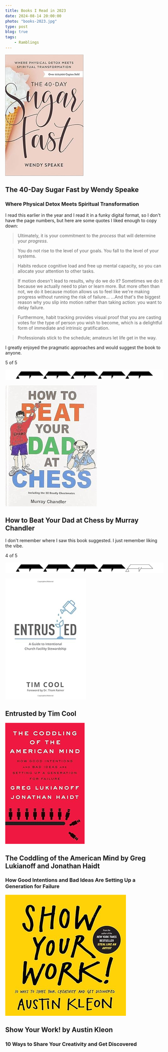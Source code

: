 ```yaml
---
title: Books I Read in 2023
date: 2024-08-14 20:00:00
photo: "books-2023.jpg"
type: post
blog: true
tags:
    - Ramblings
---
```


<script setup>
    import Bennies from '../../.vitepress/theme/Bennies'
</script>


![The 40-Day Sugar Fast](../images/40-day.jpg)
## The 40-Day Sugar Fast by Wendy Speake
### Where Physical Detox Meets Spiritual Transformation

I read this earlier in the year and I read it in a funky digital format, so I don't have the page numbers, but here are some quotes I liked enough to copy down:

> Ultimately, it is your commitment to the *process* that will determine your *progress*.

> You do not rise to the level of your goals. You fall to the level of your systems.

> Habits reduce cognitive load and free up mental capacity, so you can allocate your attention to other tasks.

> If motion doesn't lead to results, why do we do it? Sometimes we do it because we actually need to plan or learn more. But more often than not, we do it because motion allows us to feel like we're making progress without running the risk of failure... ...And that's the biggest reason why you slip into motion rather than taking action: you want to delay failure.

> Furthermore, habit tracking provides visual proof that you are casting votes for the type of person you wish to become, which is a delightful form of immediate and intrinsic gratification.

> Professionals stick to the schedule; amateurs let life get in the way.

I greatly enjoyed the pragmatic approaches and would suggest the book to anyone.

5 of 5

![five-bennies](../images/five-bennies.jpg)
<Bennies :filledCount="3" />


![How to Beat Your Dad at Chess](../images/beat-dad-at-chess.jpg)
## How to Beat Your Dad at Chess by Murray Chandler

I don't remember where I saw this book suggested. I just remember liking the vibe.

4 of 5

![four-bennies](../images/four-bennies.jpg)


![Entrusted](../images/entrusted.jpg)
## Entrusted by Tim Cool


![The Coddling of the American Mind](../images/coddling.jpg)
## The Coddling of the American Mind by Greg Lukianoff and Jonathan Haidt
### How Good Intentions and Bad Ideas Are Setting Up a Generation for Failure


![Show Your Work!](../images/show-your-work.jpg)
## Show Your Work! by Austin Kleon
### 10 Ways to Share Your Creativity and Get Discovered